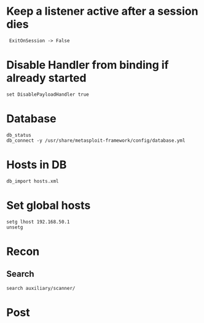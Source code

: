 # Keep a listener active after a session dies

```
 ExitOnSession -> False 
```


# Disable Handler from binding if already started

```
set DisablePayloadHandler true
```


# Database
```
db_status
db_connect -y /usr/share/metasploit-framework/config/database.yml
```

# Hosts in DB

```
db_import hosts.xml 
```


# Set global hosts

```
setg lhost 192.168.50.1
unsetg
```

# Recon

## Search
```
search auxiliary/scanner/
```


 # Post
```

```

